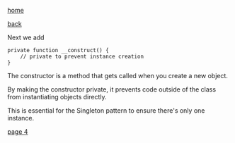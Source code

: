 [home](./page01.md)

[back](./page02.md)


Next we add

```
private function __construct() {
    // private to prevent instance creation
}
```

The constructor is a method that gets called when you create a new object. 

By making the constructor private, it prevents code outside of the class from instantiating objects directly. 

This is essential for the Singleton pattern to ensure there's only one instance.



[page 4](./page04.md)
